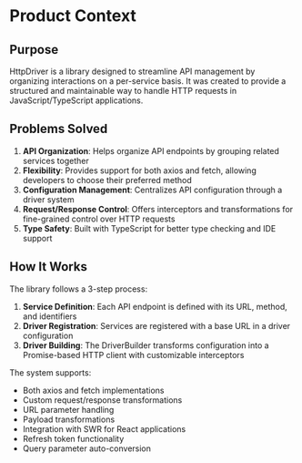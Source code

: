 # Product Context

## Purpose
HttpDriver is a library designed to streamline API management by organizing interactions on a per-service basis. It was created to provide a structured and maintainable way to handle HTTP requests in JavaScript/TypeScript applications.

## Problems Solved
1. **API Organization**: Helps organize API endpoints by grouping related services together
2. **Flexibility**: Provides support for both axios and fetch, allowing developers to choose their preferred method
3. **Configuration Management**: Centralizes API configuration through a driver system
4. **Request/Response Control**: Offers interceptors and transformations for fine-grained control over HTTP requests
5. **Type Safety**: Built with TypeScript for better type checking and IDE support

## How It Works
The library follows a 3-step process:

1. **Service Definition**: Each API endpoint is defined with its URL, method, and identifiers
2. **Driver Registration**: Services are registered with a base URL in a driver configuration
3. **Driver Building**: The DriverBuilder transforms configuration into a Promise-based HTTP client with customizable interceptors

The system supports:
- Both axios and fetch implementations
- Custom request/response transformations
- URL parameter handling
- Payload transformations
- Integration with SWR for React applications
- Refresh token functionality
- Query parameter auto-conversion
